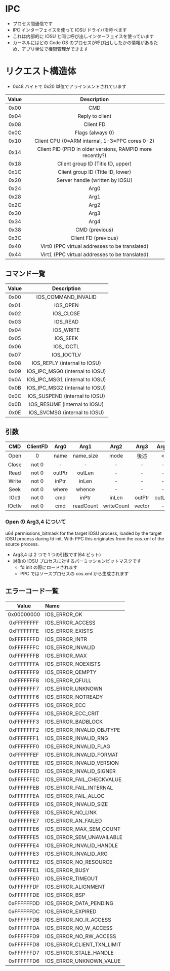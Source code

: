 # IPC
- プロセス間通信です
- IPC インターフェイスを使って IOSU ドライバを呼べます
- これは内部的に IOSU と同じ呼び出しインターフェイスを使っています
- カーネルにはどの Code OS のプロセスが呼び出ししたかの情報があるため、アプリ単位で権限管理ができます

# リクエスト構造体
- 0x48 バイトで 0x20 単位でアラインメントされています

| Value |                        Description                         |
| :---: | :--------------------------------------------------------: |
| 0x00  |                            CMD                             |
| 0x04  |                      Reply to client                       |
| 0x08  |                         Client FD                          |
| 0x0C  |                      Flags (always 0)                      |
| 0x10  |       Client CPU (0=ARM internal, 1-3=PPC cores 0-2)       |
| 0x14  | Client PID (PFID in older versions, RAMPID more recently?) |
| 0x18  |             Client group ID (Title ID, upper)              |
| 0x1C  |             Client group ID (Title ID, lower)              |
| 0x20  |              Server handle (written by IOSU)               |
| 0x24  |                            Arg0                            |
| 0x28  |                            Arg1                            |
| 0x2C  |                            Arg2                            |
| 0x30  |                            Arg3                            |
| 0x34  |                            Arg4                            |
| 0x38  |                       CMD (previous)                       |
| 0x3C  |                    Client FD (previous)                    |
| 0x40  |       Virt0 (PPC virtual addresses to be translated)       |
| 0x44  |       Virt1 (PPC virtual addresses to be translated)       |

## コマンド一覧
| Value |           Description           |
| :---: | :-----------------------------: |
| 0x00  |       IOS_COMMAND_INVALID       |
| 0x01  |            IOS_OPEN             |
| 0x02  |            IOS_CLOSE            |
| 0x03  |            IOS_READ             |
| 0x04  |            IOS_WRITE            |
| 0x05  |            IOS_SEEK             |
| 0x06  |            IOS_IOCTL            |
| 0x07  |           IOS_IOCTLV            |
| 0x08  |  IOS_REPLY (internal to IOSU)   |
| 0x09  | IOS_IPC_MSG0 (internal to IOSU) |
| 0x0A  | IOS_IPC_MSG1 (internal to IOSU) |
| 0x0B  | IOS_IPC_MSG2 (internal to IOSU) |
| 0x0C  | IOS_SUSPEND (internal to IOSU)  |
| 0x0D  |  IOS_RESUME (internal to IOSU)  |
| 0x0E  |  IOS_SVCMSG (internal to IOSU)  |

## 引数
|  CMD   | ClientFD |  Arg0  |   Arg1    |    Arg2    |  Arg3  |  Arg4  |
| :----: | :------: | :----: | :-------: | :--------: | :----: | :----: |
|  Open  |    0     |  name  | name_size |    mode    |  後述  |   <    |
| Close  |  not 0   |   -    |     -     |     -      |   -    |   -    |
|  Read  |  not 0   | outPtr |  outLen   |     -      |   -    |   -    |
| Write  |  not 0   | inPtr  |   inLen   |     -      |   -    |   -    |
|  Seek  |  not 0   | where  |  whence   |     -      |   -    |   -    |
| IOctl  |  not 0   |  cmd   |   inPtr   |   inLen    | outPtr | outLen |
| IOctlv |  not 0   |  cmd   | readCount | writeCount | vector |   -    |

### Open の Arg3,4 について
u64 permissions_bitmask for the target IOSU process, loaded by the target IOSU process during fd init. With PPC this originates from the cos.xml of the source process.
- Arg3,4 は 2 つで 1 つの引数です(64 ビット)
- 対象の IOSU プロセスに対するパーミッションビットマスクです
  - fd init の際にロードされます
  - PPC ではソースプロセスの cos.xml から生成されます

## エラーコード一覧
|   Value    | Name                       |
| :--------: | :------------------------- |
| 0x00000000 | IOS_ERROR_OK               |
| 0xFFFFFFFF | IOS_ERROR_ACCESS           |
| 0xFFFFFFFE | IOS_ERROR_EXISTS           |
| 0xFFFFFFFD | IOS_ERROR_INTR             |
| 0xFFFFFFFC | IOS_ERROR_INVALID          |
| 0xFFFFFFFB | IOS_ERROR_MAX              |
| 0xFFFFFFFA | IOS_ERROR_NOEXISTS         |
| 0xFFFFFFF9 | IOS_ERROR_QEMPTY           |
| 0xFFFFFFF8 | IOS_ERROR_QFULL            |
| 0xFFFFFFF7 | IOS_ERROR_UNKNOWN          |
| 0xFFFFFFF6 | IOS_ERROR_NOTREADY         |
| 0xFFFFFFF5 | IOS_ERROR_ECC              |
| 0xFFFFFFF4 | IOS_ERROR_ECC_CRIT         |
| 0xFFFFFFF3 | IOS_ERROR_BADBLOCK         |
| 0xFFFFFFF2 | IOS_ERROR_INVALID_OBJTYPE  |
| 0xFFFFFFF1 | IOS_ERROR_INVALID_RNG      |
| 0xFFFFFFF0 | IOS_ERROR_INVALID_FLAG     |
| 0xFFFFFFEF | IOS_ERROR_INVALID_FORMAT   |
| 0xFFFFFFEE | IOS_ERROR_INVALID_VERSION  |
| 0xFFFFFFED | IOS_ERROR_INVALID_SIGNER   |
| 0xFFFFFFEC | IOS_ERROR_FAIL_CHECKVALUE  |
| 0xFFFFFFEB | IOS_ERROR_FAIL_INTERNAL    |
| 0xFFFFFFEA | IOS_ERROR_FAIL_ALLOC       |
| 0xFFFFFFE9 | IOS_ERROR_INVALID_SIZE     |
| 0xFFFFFFE8 | IOS_ERROR_NO_LINK          |
| 0xFFFFFFE7 | IOS_ERROR_AN_FAILED        |
| 0xFFFFFFE6 | IOS_ERROR_MAX_SEM_COUNT    |
| 0xFFFFFFE5 | IOS_ERROR_SEM_UNAVAILABLE  |
| 0xFFFFFFE4 | IOS_ERROR_INVALID_HANDLE   |
| 0xFFFFFFE3 | IOS_ERROR_INVALID_ARG      |
| 0xFFFFFFE2 | IOS_ERROR_NO_RESOURCE      |
| 0xFFFFFFE1 | IOS_ERROR_BUSY             |
| 0xFFFFFFE0 | IOS_ERROR_TIMEOUT          |
| 0xFFFFFFDF | IOS_ERROR_ALIGNMENT        |
| 0xFFFFFFDE | IOS_ERROR_BSP              |
| 0xFFFFFFDD | IOS_ERROR_DATA_PENDING     |
| 0xFFFFFFDC | IOS_ERROR_EXPIRED          |
| 0xFFFFFFDB | IOS_ERROR_NO_R_ACCESS      |
| 0xFFFFFFDA | IOS_ERROR_NO_W_ACCESS      |
| 0xFFFFFFD9 | IOS_ERROR_NO_RW_ACCESS     |
| 0xFFFFFFD8 | IOS_ERROR_CLIENT_TXN_LIMIT |
| 0xFFFFFFD7 | IOS_ERROR_STALE_HANDLE     |
| 0xFFFFFFD6 | IOS_ERROR_UNKNOWN_VALUE    |
